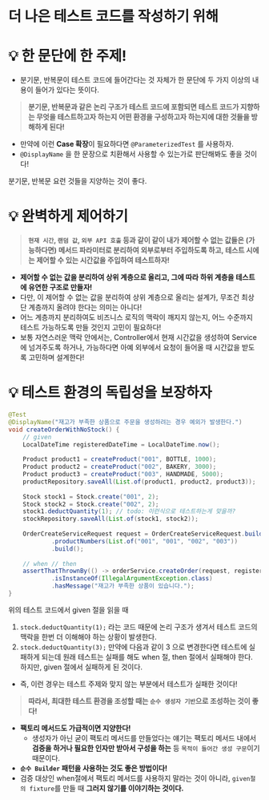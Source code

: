 # 더 나은 테스트 코드를 작성하기 위해

# 💡 한 문단에 한 주제!

- 분기문, 반복문이 테스트 코드에 들어간다는 것 자체가 한 문단에 두 가지 이상의 내용이 들어가 있다는 뜻이다.

> **분기문, 반복문과 같은 논리 구조가 테스트 코드에 포함되면 테스트 코드가 지향하는 무엇을 테스트하고자 하는지 어떤 환경을 구성하고자 하는지에 대한 것들을 방해하게 된다!** 
- 만약에 이런 **Case 확장**이 필요하다면 `@ParameterizedTest` 를 사용하자.
- `@DisplayName` 을 한 문장으로 치환해서 사용할 수 있는가로 판단해봐도 좋을 것이다!

분기문, 반복문 요런 것들을 지양하는 것이 좋다.

# 💡 완벽하게 제어하기

> **`현재 시간`, `랜덤 값`, `외부 API 호출` 등과 같이 같이 내가 제어할 수 없는 값들은 (가능하다면) 메서드 파라미터로 분리하여 외부로부터 주입하도록 하고, 테스트 시에는 제어할 수 있는 시간값을 주입하여 테스트하자!**

- **제어할 수 없는 값을 분리하여 상위 계층으로 올리고, 그에 따라 하위 계층을 테스트에 유연한 구조로 만들자!**
- 다만, 이 제어할 수 없는 값을 분리하여 상위 계층으로 올리는 설계가, 무조건 최상단 계층까지 올려야 한다는 의미는 아니다!
- 어느 계층까지 분리하여도 비즈니스 로직의 맥락이 깨지지 않는지, 어느 수준까지 테스트 가능하도록 만들 것인지 고민이 필요하다!
- 보통 자연스러운 맥락 안에서는, Controller에서 현재 시간값을 생성하여 Service에 넘겨주도록 하거나, 가능하다면 아예 외부에서 요청이 들어올 때 시간값을 받도록 고민하며 설계한다!

# 💡 테스트 환경의 독립성을 보장하자

```java
@Test
@DisplayName("재고가 부족한 상품으로 주문을 생성하려는 경우 예외가 발생한다.")
void createOrderWithNoStock() {
	// given
	LocalDateTime registeredDateTime = LocalDateTime.now();
	
	Product product1 = createProduct("001", BOTTLE, 1000);
	Product product2 = createProduct("002", BAKERY, 3000);
	Product product3 = createProduct("003", HANDMADE, 5000);
	productRepository.saveAll(List.of(product1, product2, product3));
	
	Stock stock1 = Stock.create("001", 2);
	Stock stock2 = Stock.create("002", 2);
	stock1.deductQuantity(1); // todo: 이런식으로 테스트하는게 맞을까?
	stockRepository.saveAll(List.of(stock1, stock2));
	
	OrderCreateServiceRequest request = OrderCreateServiceRequest.builder()
            .productNumbers(List.of("001", "001", "002", "003"))
            .build();	
	
	// when // then
	assertThatThrownBy(() -> orderService.createOrder(request, registeredDateTime))
            .isInstanceOf(IllegalArgumentException.class)
            .hasMessage("재고가 부족한 상품이 있습니다.");
}
```

위의 테스트 코드에서 given 절을 읽을 때
1. `stock.deductQuantity(1);` 라는 코드 때문에 논리 구조가 생겨서 테스트 코드의 맥락을 한번 더 이해해야 하는 상황이 발생한다.
2. `stock.deductQuantity(3);` 만약에 다음과 같이 3 으로 변경한다면 테스트에 실패하게 되는데 원래 테스트는 실패를 해도 when 절, then 절에서 실패해야 한다. 하지만, given 절에서 실패하게 된 것이다.
  - 즉, 이런 경우는 테스트 주제와 맞지 않는 부분에서 테스트가 실패한 것이다!

> **따라서, 최대한 테스트 환경을 조성할 때는 `순수 생성자 기반`으로 조성하는 것이 좋다!**
- **팩토리 메서드도 가급적이면 지양한다!**
  - 생성자가 아닌 굳이 팩토리 메서드를 만들었다는 얘기는 팩토리 메서드 내에서 **검증을 하거나 필요한 인자만 받아서 구성을 하는** 등 `목적이 들어간 생성 구문`이기 때문이다.
- **`순수 Builder` 패턴을 사용하는 것도 좋은 방법이다!**
- 검증 대상인 when절에서 팩토리 메서드를 사용하지 말라는 것이 아니라, `given절의 fixture`를 만들 때 **그러지 않기를 이야기하는 것이다.**
